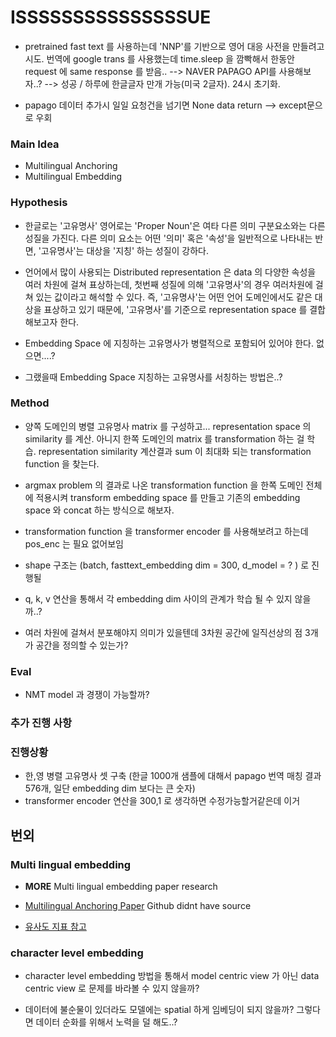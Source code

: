 # ISSSSSSSSSSSSSSSUE 

- pretrained fast text 를 사용하는데 'NNP'를 기반으로 영어 대응 사전을 만들려고 시도. 번역에 google trans 를 사용했는데 time.sleep 을 깜빡해서 한동안 request 에 same response 를 받음..
   --> NAVER PAPAGO API를 사용해보자..? --> 성공 / 하루에 한글글자 만개 가능(미국 2글자). 24시 초기화. 
   
- papago 데이터 추가시 일일 요청건을 넘기면 None data return --> except문으로 우회 

### Main Idea

- Multilingual Anchoring
- Multilingual Embedding

### Hypothesis

- 한글로는 '고유명사' 영어로는 'Proper Noun'은 여타 다른 의미 구분요소와는 다른 성질을 가진다. 다른 의미 요소는 어떤 '의미' 혹은 '속성'을 일반적으로 나타내는 반면, '고유명사'는 대상을 '지칭' 하는 성질이 강하다.

- 언어에서 많이 사용되는 Distributed representation 은 data 의 다양한 속성을 여러 차원에 걸쳐 표상하는데, 첫번째 성질에 의해 '고유명사'의 경우 여러차원에 걸쳐 있는 값이라고 해석할 수 있다. 즉, '고유명사'는 어떤 언어 도메인에서도 같은 대상을 표상하고 있기 때문에, '고유명사'를 기준으로 representation space 를 결합해보고자 한다.

- Embedding Space 에 지칭하는 고유명사가 병렬적으로 포함되어 있어야 한다. 없으면....? 

- 그랬을때 Embedding Space 지칭하는 고유명사를 서칭하는 방법은..? 

### Method

- 양쪽 도메인의 병렬 고유명사 matrix 를 구성하고... representation space 의 similarity 를 계산. 아니지 한쪽 도메인의 matrix 를 transformation 하는 걸 학습. representation similarity 계산결과 sum 이 최대화 되는 transformation function 을 찾는다.

- argmax problem 의 결과로 나온 transformation function 을 한쪽 도메인 전체에 적용시켜 transform embedding space 를 만들고 기존의 embedding space 와 concat 하는 방식으로 해보자.

- transformation function 을 transformer encoder 를 사용해보려고 하는데 pos_enc 는 필요 없어보임

- shape 구조는 (batch, fasttext_embedding dim = 300, d_model = ? ) 로 진행될 

- q, k, v 연산을 통해서 각 embedding dim 사이의 관계가 학습 될 수 있지 않을까..? 

- 여러 차원에 걸쳐서 분포해야지 의미가 있을텐데 3차원 공간에 일직선상의 점 3개가 공간을 정의할 수 있는가?

### Eval

- NMT model 과 경쟁이 가능할까? 


### 추가 진행 사항


### 진행상황 

- 한,영 병렬 고유명사 셋 구축 (한글 1000개 샘플에 대해서 papago 번역 매칭 결과 576개, 일단 embedding dim 보다는 큰 숫자)
- transformer encoder 연산을 300,1 로 생각하면 수정가능할거같은데 이거 



## 번외

### Multi lingual embedding
- **MORE** Multi lingual embedding paper research

- [Multilingual Anchoring Paper](https://github.com/forest-snow/mtanchor_demo) Github didnt have source

- [유사도 지표 참고](https://data-science-hi.tistory.com/150)

### character level embedding
- character level embedding 방법을 통해서 model centric view 가 아닌 data centric view 로 문제를 바라볼 수 있지 않을까?

- 데이터에 불순물이 있더라도 모델에는 spatial 하게 임베딩이 되지 않을까? 그렇다면 데이터 순화를 위해서 노력을 덜 해도..? 
